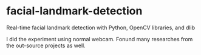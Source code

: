 # facial-landmark-detection
Real-time facial landmark detection with Python, OpenCV libraries, and dlib

I did the experiment using normal webcam. Fonund many researches from the out-source projects as well.
